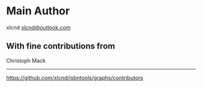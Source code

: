 
Main Author
===========

xlcnd xlcnd@outlook.com




With fine contributions from
----------------------------

Christoph Mack







---
https://github.com/xlcnd/isbntools/graphs/contributors
